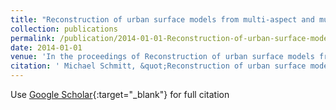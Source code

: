 ```yaml
---
title: "Reconstruction of urban surface models from multi-aspect and multi-baseline interferometric SAR"
collection: publications
permalink: /publication/2014-01-01-Reconstruction-of-urban-surface-models-from-multi-aspect-and-multi-baseline-interferometric-SAR
date: 2014-01-01
venue: 'In the proceedings of Reconstruction of urban surface models from multi-aspect and multi-baseline interferometric SAR'
citation: ' Michael Schmitt, &quot;Reconstruction of urban surface models from multi-aspect and multi-baseline interferometric SAR.&quot; In the proceedings of Reconstruction of urban surface models from multi-aspect and multi-baseline interferometric SAR, 2014.'
---
```

Use [Google Scholar](https://scholar.google.com/scholar?q=Reconstruction+of+urban+surface+models+from+multi+aspect+and+multi+baseline+interferometric+SAR){:target="_blank"} for full citation